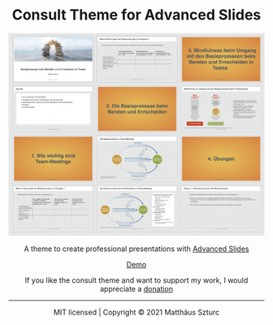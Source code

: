<h1 align="center">Consult Theme for Advanced Slides</h1>

<p align="center">
  <img  src="https://raw.githubusercontent.com/MSzturc/advanced-slides-consult-template/main/imgs/ConsultGrid.png">
</p>

<div align="center">

A theme to create professional presentations with <a href="https://github.com/MSzturc/obsidian-advanced-slides">Advanced Slides</a>
</div>

<div align="center">

<a href="https://htmlpreview.github.io/?https://github.com/MSzturc/obsidian-advanced-slides/blob/28b4e14517132b7e13da341061d83fd7307ff8a0/docs/content/examples/consult/index.html#/">Demo</a>
</div>

<div align="center">

If you like the consult theme and want to support my work, I would appreciate a <a href="https://github.com/sponsors/MSzturc">donation</a>
</div>





--- 
<div align="center">
  MIT licensed | Copyright © 2021 Matthäus Szturc
</div>


